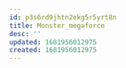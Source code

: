 ```yaml
---
id: p3s6rd9jhtn2ekg5r5yrt8n
title: Monster_megaforce
desc: ''
updated: 1681956012975
created: 1681956012975
---
```

